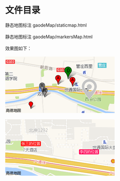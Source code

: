 文件目录  
=================================== 
静态地图标注 gaodeMap/staticmap.html<br>  
静态地图标注 gaodeMap/markersMap.html<br>  
效果图如下：<br>  
![图1](https://github.com/zhujinyu1017/code-segment/blob/master/map/markers/staticmap.png?raw=true)<br>  
![图2](https://github.com/zhujinyu1017/code-segment/blob/master/map/markers/staticmap1.png?raw=true)
